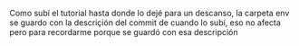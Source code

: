 Como subí el tutorial hasta donde lo dejé para un descanso, la carpeta env se guardo con la descriçión del commit de cuando lo subí, eso no afecta pero para recordarme porque se guardó con esa descripción
